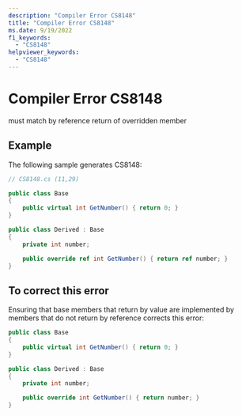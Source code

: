 ```yaml
---
description: "Compiler Error CS8148"
title: "Compiler Error CS8148"
ms.date: 9/19/2022
f1_keywords:
  - "CS8148"
helpviewer_keywords:
  - "CS8148"
---
```

# Compiler Error CS8148

must match by reference return of overridden member

## Example

 The following sample generates CS8148:

```csharp
// CS8148.cs (11,29)

public class Base
{
    public virtual int GetNumber() { return 0; }
}

public class Derived : Base
{
    private int number;

    public override ref int GetNumber() { return ref number; }
}

```

## To correct this error

Ensuring that base members that return by value are implemented by members that do not return by reference corrects this error:

```csharp
public class Base
{
    public virtual int GetNumber() { return 0; }
}

public class Derived : Base
{
    private int number;

    public override int GetNumber() { return number; }
}
```
